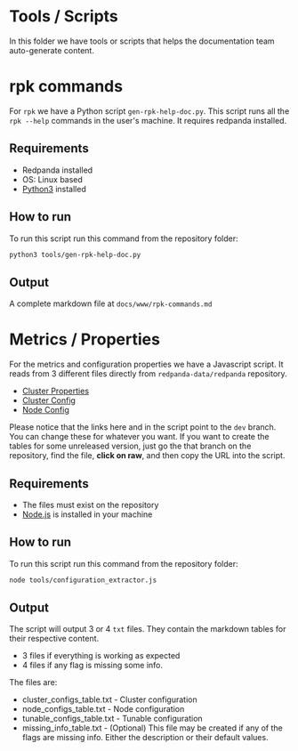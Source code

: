 # Tools / Scripts

In this folder we have tools or scripts that helps the documentation team auto-generate content.

# rpk commands

For `rpk` we have a Python script `gen-rpk-help-doc.py`. This script runs all the `rpk --help` commands in the user's machine. It requires redpanda installed. 

## Requirements
- Redpanda installed
- OS: Linux based 
- [Python3](https://www.python.org/downloads/) installed

## How to run
To run this script run this command from the repository folder:

```bash
python3 tools/gen-rpk-help-doc.py
```

## Output
A complete markdown file at `docs/www/rpk-commands.md` 

# Metrics / Properties

For the metrics and configuration properties we have a Javascript script. It reads from 3 different files directly from `redpanda-data/redpanda` repository.

- [Cluster Properties](https://github.com/redpanda-data/redpanda/blob/dev/src/v/config/configuration.h)
- [Cluster Config](https://github.com/redpanda-data/redpanda/blob/dev/src/v/config/configuration.cc)
- [Node Config](https://github.com/redpanda-data/redpanda/blob/dev/src/v/config/node_config.cc)

Please notice that the links here and in the script point to the `dev` branch. You can change these for whatever you want. 
If you want to create the tables for some unreleased version, just go the that branch on the repository, find the file, **click on raw**, and then copy the URL into the script.

## Requirements
- The files must exist on the repository
- [Node.js](https://nodejs.org/en/) is installed in your machine

## How to run
To run this script run this command from the repository folder:

```bash
node tools/configuration_extractor.js
```

## Output 
The script will output 3 or 4 `txt` files. They contain the markdown tables for their respective content.
- 3 files if everything is working as expected
- 4 files if any flag is missing some info. 

The files are:
- cluster_configs_table.txt  - Cluster configuration
- node_configs_table.txt - Node configuration
- tunable_configs_table.txt - Tunable configuration
- missing_info_table.txt - (Optional) This file may be created if any of the flags are missing info. Either the description or their default values.